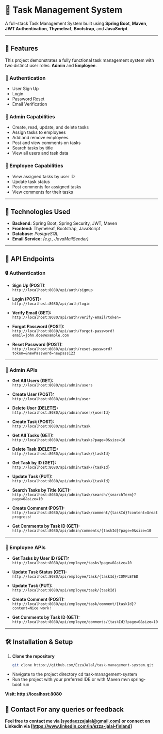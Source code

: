# 📝 Task Management System

A full-stack Task Management System built using **Spring Boot**, **Maven**, **JWT Authentication**, **Thymeleaf**, **Bootstrap**, and **JavaScript**.

---

## 📌 Features

This project demonstrates a fully functional task management system with two distinct user roles: **Admin** and **Employee**.

### 🔐 Authentication

- User Sign Up  
- Login  
- Password Reset  
- Email Verification  

### 👑 Admin Capabilities

- Create, read, update, and delete tasks  
- Assign tasks to employees  
- Add and remove employees  
- Post and view comments on tasks  
- Search tasks by title  
- View all users and task data  

### 👤 Employee Capabilities

- View assigned tasks by user ID  
- Update task status  
- Post comments for assigned tasks  
- View comments for their tasks  

---

## 🚀 Technologies Used

- **Backend:** Spring Boot, Spring Security, JWT, Maven  
- **Frontend:** Thymeleaf, Bootstrap, JavaScript  
- **Database:** *PostgreSQL*  
- **Email Service:** *(e.g., JavaMailSender)*  

---

## 🔗 API Endpoints

### 🔒 Authentication

- **Sign Up (POST):**  
  `http://localhost:8080/api/auth/signup`

- **Login (POST):**  
  `http://localhost:8080/api/auth/login`

- **Verify Email (GET):**  
  `http://localhost:8080/api/auth/verify-email?token=`

- **Forgot Password (POST):**  
  `http://localhost:8080/api/auth/forgot-password?email=john.doe@example.com`

- **Reset Password (POST):**  
  `http://localhost:8080/api/auth/reset-password?token=&newPassword=newpass123`

---

### 👑 Admin APIs

- **Get All Users (GET):**  
  `http://localhost:8080/api/admin/users`

- **Create User (POST):**  
  `http://localhost:8080/api/admin/user`

- **Delete User (DELETE):**  
  `http://localhost:8080/api/admin/user/{userId}`

- **Create Task (POST):**  
  `http://localhost:8080/api/admin/task`

- **Get All Tasks (GET):**  
  `http://localhost:8080/api/admin/tasks?page=0&size=10`

- **Delete Task (DELETE):**  
  `http://localhost:8080/api/admin/task/{taskId}`

- **Get Task by ID (GET):**  
  `http://localhost:8080/api/admin/task/{taskId}`

- **Update Task (PUT):**  
  `http://localhost:8080/api/admin/task/{taskId}`

- **Search Tasks by Title (GET):**  
  `http://localhost:8080/api/admin/task/search/{searchTerm}?page=0&size=10`

- **Create Comment (POST):**  
  `http://localhost:8080/api/admin/task/comment/{taskId}?content=Great progress!`

- **Get Comments by Task ID (GET):**  
  `http://localhost:8080/api/admin/comments/{taskId}?page=0&size=10`

---

### 👤 Employee APIs

- **Get Tasks by User ID (GET):**  
  `http://localhost:8080/api/employee/tasks?page=0&size=10`

- **Update Task Status (GET):**  
  `http://localhost:8080/api/employee/task/{taskId}/COMPLETED`

- **Update Task (PUT):**  
  `http://localhost:8080/api/employee/task/{taskId}`

- **Create Comment (POST):**  
  `http://localhost:8080/api/employee/task/comment/{taskId}?content=Nice work!`

- **Get Comments by Task ID (GET):**  
  `http://localhost:8080/api/employee/comments/{taskId}?page=0&size=10`

---

## 🛠️ Installation & Setup

1. **Clone the repository**  
   ```bash
   git clone https://github.com/EzzaJalal/task-management-system.git

- Navigate to the project directory cd task-management-system
- Run the project with your preferred IDE or with Maven mvn spring-boot:run

**Visit: http://localhost:8080**

## 📧 Contact For any queries or feedback

**Feel free to contact me via [syedaezzajalal@gmail.com] or connect on LinkedIn via [https://www.linkedin.com/in/ezza-jalal-finland]**
